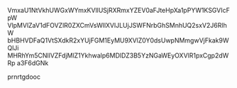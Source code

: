 VmxaU1NtVkhUWGxWYmxKVllUSjRXRmxYZEV0aFJteHpXa1pPYW1KSGVIcFpW
VlpMVlZaV1dFOVZlR0ZXCmVsWllXVlJLUjJSWFNrbGhSMnhUQ2sxV2J6RlhW
bHBHVDFaQ1VtSXdkR2xYUjFGM1EyMU9XVlZ0Y0dsUwpNMmgwVjFkak9WQlJi
MHRhYm5CNllVZFdjMlZ1Ykhwalp6MDlDZ3B5YzNGaWEyOXVlR1pxCgp2dWRp
a3F6dGNk

prnrtgdooc